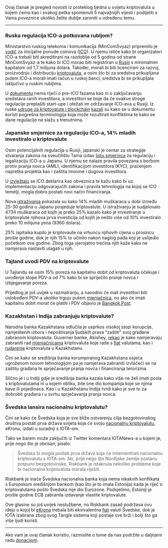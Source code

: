 Ovaj članak je pregled novosti iz proteklog tjedna u svijetu kriptovaluta u kojem ćemo kao i svakog petka spomenuti 5 najvažnijih vijesti i podijeliti s Vama poveznice ukoliko želite dublje zaroniti u određenu temu.

---

### Ruska regulacija ICO-a potkovana rubljom?

Ministarstvo ruskog telekoma i komunikacija (MinComSvyaz) pripremilo je [vodič][doc] za inicijalne ponude coinova ([ICO][ico]).  U njemu ističe kako bi organizatori ICO-a trebali biti akreditirani na razdoblje od 5 godina od strane MinComSvyaz-a te kako bi ICO morao biti registriran u [Rusiji][russia] s minimalnim kapitalom od 1,7 milijuna dolara. Također, morali bi biti licencirani za razvoj, proizvodnju i distribuciju [kriptovaluta][cc], a osim što bi za sredstva prikupljana putem ICO-a morali imati račun u ruskoj banci, sredstva bi se prikupljala isključivo u ruskim rubljima. 

U [dokumentu][doc] nema riječi o pre-ICO fazama kao ni o zaključavanju sredstava ranih investitora, a investitori se boje da će ovakve stroge regulacije preplašiti start-upe i otežati im održavanje ICO-eva u Rusiji. Iz ruske [udruge za kriptovalute i blockchain][ubik] [kazali][link] su kako se u dokumentu koristi pogrešna terminologija koja može rezultirati konfliktima te kako se dane regulacije ne slažu s trenutnima. 

### Japanske smjernice za regulaciju ICO-a, 14% mladih investiralo u kriptovalute

Osim potencijalnih regulacija u Rusiji, japanski je centar za strategije stvaranja zakona na sveučilištu Tama izdao [listu smjernica][guide] za regulaciju i legalizaciju ICO-a u Japanu. U njemu se nalaze pravila povezana s borbom protiv pranja novca (AML), identifikacijom investitora (KYC), praćenjem napretka projekta kao i zaštita imovine i dugova investitora. 

U [izvještaju][guide] se ICO deklarira kao obveznica te kažu kako bi uz implementaciju odgovarajućih zakona i pravila tehnologija na kojoj se ICO temelji, mogla dobro postati novi način financiranja.

Nova [istraživanja][poll] pokazala su kako 14% mladih muškaraca u dobi između 25-30 godina u Japanu posjeduje kriptovalute. U istraživanju je sudjelovalo 4734 muškaraca od kojih je preko 25% kazalo kako je investiranje u kriptovalute njihova prva investicija od kojih je nešto više od 10% investiralo preko 10 milijuna yena (9360 dolara). 

25% ispitaika kupilo je kriptovaute na vrhuncu njihovih cijena u prosincu prošle godine, dok je njih 15% to učinilo nakon naglog pada koji je uslijedio početkom ove godine. Zbog toga vjerojatno trećina njih kaže kako ne namjerava nastaviti ulagati u njih.

### Tajland uvodi PDV na kriptovalute

U Tajlandu se osim 15% poreza na kapitalnu dobit od kriptovaluta očekuje i uvođenje stope PDV-a od 7% kako bi se spriječilo pranje novca i izbjegavanje poreza.  

Prijedlog je još uvijek u razmatranju, a navodno će mali investitori biti oslobođeni PDV-a ukoliko trguju putem [mjenjačnica][exc], no ako će imati kapitalnu dobit morat će platiti i PDV objavio je [Bangkok Post][post].

### Kazakhstan i Indija zabranjuju kriptovalute?

 Narodna banka Kazakhstana odlučila je usprkos visokoj stopi korupcije, namještenih izbora i nepoštivanja ljudskih prava "zaštiti" svoj građane zabranom kriptovaluta. Guverner banke, Akishey, [rekao][rekao] je kako namjeravaju zabraniti rad [mjenjačnicama][exc] kriptovaluta koje rade s [fiat][fiat] valutama, kao i [rudarenje][mine] kriptovaluta u Kazakhstanu.
 
 Čini se kako se središnja banka korumpiranog Kazakhstana osjeća ugroženom novom tehnologijom pa je namjerava zabraniti izvlačeći se na zaštitu građana te sprječavanje pranja novca i financiranja terorizma.
 
 Slično je i u Indiji gdje je središnja banka kazala kako više ne želi imati posla s kriptovalutama ni u kojem obliku, bile one dio kompanija koje se njima bave ili pojedinaca. Kao i u Kazakhstanu Indija tvrdi kako je sve to za dobrobit građana i u svrhu sprječavanja pranja novca.
 
### Švedska lansira nacionalnu kriptovalutu?

 Čini se kako će Švedska koja je sve bliže ostvarenju cilja bezgotovinskog društva postati prva država svijeta koja će svoju [nacionalnu kriptovalutu][dkuna], eKronu, izdati u suradnji s IOTA-om.
 
 Tako se barem može zaključiti iz Twitter komentara IOTANews-a u kojem je, prije nego što je obrisan, pisalo:
 
 > Švedska bi mogla postati prva država koja će imlementirati nacionalnu kriptovalutu s IOTA-om. No, prije nego što Nordijske zemlje postanu potpuno bezgotovinske, Riskbank je istaknula nekoliko problema koje bi nacionalna kriptovaluta morala riješiti.

Riskbank je inače Švedska nacionalna banka koja nema nikakvih konflikata s Europskom središnjom bankom (kao što je to imala Estonija) kada je riječ o kriptovalutama pošto Švedska nije dio Eurozone. Podsjetimo, Estoniji je prošle godine ECB zabranila izdavanje vlastite kriptovalute.

Ove glasine su još uvijek neslužbene, no Riskbank zasad podržava ovu ideju u kojoj bi [eKrona][dkuna] trebala biti ekvivalentna [fiat][fiat] valuti Švedske, dok je IOTA izabrana zbog svog Tangle sistema koji postaje sve brži i bolji što ga više ljudi koristi.

-------------------------------

Ako vam je ovaj članak koristio, razmislite o tome da nas podržite u daljnjem radu [donacijom][donate].

[rekao]: https://sputniknews.com/asia/201803301063085023-kazakhstan-digital-currency-mining-ban/
[donate]: https://bitfalls.com/hr/donate
[eth]: https://bitfalls.com/hr/2017/08/20/blockchain-explained-blockchain-works/
[bc]: https://bitfalls.com/hr/2017/08/20/blockchain-explained-blockchain-works/
[ico]: https://bitfalls.com/hr/glossary/#ico
[link]: https://www.kommersant.ru/doc/3591660
[doc]: http://regulation.gov.ru/projects#search=%D1%86%D0%B8%D1%84%D1%80%D0%BE%D0%B2%D1%8B%D0%B5&npa=79293
[russia]: https://bitfalls.com/hr/2018/04/03/no-russian-hotels-will-not-accepting-cryptocurrency-yet/
[cc]: https://bitfalls.com/hr/2017/08/20/cryptocurrency/
[ubik]: https://bitfalls.com/hr/2018/02/17/cryptouk-croatia-japan-formalize-blockchain-associations/
[guide]: https://www.tama.ac.jp/crs/2018_ico_en.pdf
[poll]: https://www.cyberagent.co.jp/news/detail/id=21497
[post]: https://www.bangkokpost.com/business/finance/1436159/draft-decree-on-digital-assets-approved
[exc]: https://bitfalls.com/hr/glossary/#exchange
[fiat]: https://bitfalls.com/hr/glossary/#fiat
[mine]: https://bitfalls.com/hr/glossary/#mining
[dkuna]: https://bitfalls.com/hr/2017/10/31/dkuna-use-case-government-cryptocurrency-option/
